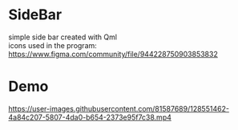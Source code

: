 # SideBar
simple side bar created with Qml <br/>
icons used in the program: https://www.figma.com/community/file/944228750903853832
# Demo
https://user-images.githubusercontent.com/81587689/128551462-4a84c207-5807-4da0-b654-2373e95f7c38.mp4
